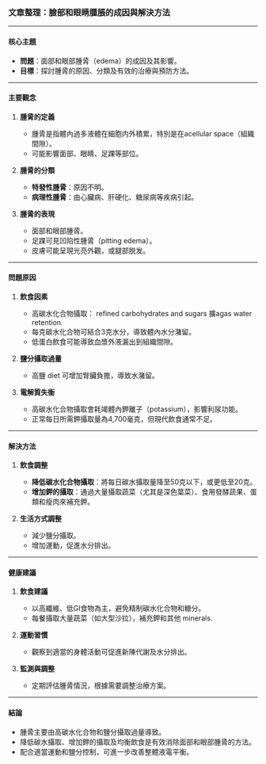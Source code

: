 ### 文章整理：臉部和眼睛腫脹的成因與解決方法

---

#### 核心主題  
- **問題**：面部和眼部腫脀（edema）的成因及其影響。
- **目標**：探討腫脀的原因、分類及有效的治療與預防方法。

---

#### 主要觀念  
1. **腫脀的定義**  
   - 腫脀是指體內過多液體在細胞内外積累，特別是在acellular space（組織間隙）。
   - 可能影響面部、眼睛、足踝等部位。

2. **腫脀的分類**  
   - **特發性腫脀**：原因不明。
   - **病理性腫脀**：由心臟病、肝硬化、糖尿病等疾病引起。

3. **腫脀的表現**  
   - 面部和眼部腫脀。
   - 足踝可見凹陷性腫脀（pitting edema）。
   - 皮膚可能呈現光亮外觀，或腿部脱发。

---

#### 問題原因  
1. **飲食因素**  
   - 高碳水化合物攝取： refined carbohydrates and sugars 擴agas water retention.
   - 每克碳水化合物可結合3克水分，導致體內水分潴留。
   - 低蛋白飲食可能導致血漿外液漏出到組織間隙。

2. **鹽分攝取過量**  
   - 高鹽 diet 可增加腎臟負擔，導致水潴留。

3. **電解質失衡**  
   - 高碳水化合物攝取會耗竭體內鉀離子（potassium），影響利尿功能。
   - 正常每日所需鉀攝取量為4,700毫克，但現代飲食通常不足。

---

#### 解決方法  
1. **飲食調整**  
   - **降低碳水化合物攝取**：將每日碳水攝取量降至50克以下，或更低至20克。
   - **增加鉀的攝取**：通過大量攝取蔬菜（尤其是深色葉菜）、食用發酵蔬果、蛋類和瘦肉來補充鉀。

2. **生活方式調整**  
   - 減少鹽分攝取。
   - 增加運動，促進水分排出。

---

#### 健康建議  
1. **飲食建議**  
   - 以高纖維、低GI食物為主，避免精制碳水化合物和糖分。
   - 每餐攝取大量蔬菜（如大型沙拉），補充鉀和其他 minerals.

2. **運動習慣**  
   - 觀察到適當的身體活動可促進新陳代謝及水分排出。

3. **監測與調整**  
   - 定期評估腫脀情況，根據需要調整治療方案。

---

#### 結論  
- 腫脀主要由高碳水化合物和鹽分攝取過量導致。
- 降低碳水攝取、增加鉀的攝取及均衡飲食是有效消除面部和眼部腫脀的方法。
- 配合適當運動和鹽分控制，可進一步改善整體液電平衡。